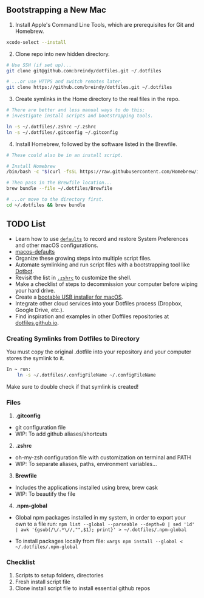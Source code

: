 ## Bootstrapping a New Mac

1. Install Apple's Command Line Tools, which are prerequisites for Git and Homebrew.

```zsh
xcode-select --install
```


2. Clone repo into new hidden directory.

```zsh
# Use SSH (if set up)...
git clone git@github.com:breindy/dotfiles.git ~/.dotfiles

# ...or use HTTPS and switch remotes later.
git clone https://github.com/breindy/dotfiles.git ~/.dotfiles
```


3. Create symlinks in the Home directory to the real files in the repo.

```zsh
# There are better and less manual ways to do this;
# investigate install scripts and bootstrapping tools.

ln -s ~/.dotfiles/.zshrc ~/.zshrc
ln -s ~/.dotfiles/.gitconfig ~/.gitconfig
```


4. Install Homebrew, followed by the software listed in the Brewfile.

```zsh
# These could also be in an install script.

# Install Homebrew
/bin/bash -c "$(curl -fsSL https://raw.githubusercontent.com/Homebrew/install/HEAD/install.sh)"

# Then pass in the Brewfile location...
brew bundle --file ~/.dotfiles/Brewfile

# ...or move to the directory first.
cd ~/.dotfiles && brew bundle
```

## TODO List
- Learn how to use [`defaults`](https://macos-defaults.com/#%F0%9F%99%8B-what-s-a-defaults-command) to record and restore System Preferences and other macOS configurations.
- [macos-defaults](https://macos-defaults.com/)
- Organize these growing steps into multiple script files.
- Automate symlinking and run script files with a bootstrapping tool like [Dotbot](https://github.com/anishathalye/dotbot).
- Revisit the list in [`.zshrc`](.zshrc) to customize the shell.
- Make a checklist of steps to decommission your computer before wiping your hard drive.
- Create a [bootable USB installer for macOS](https://support.apple.com/en-us/HT201372).
- Integrate other cloud services into your Dotfiles process (Dropbox, Google Drive, etc.).
- Find inspiration and examples in other Doffiles repositories at [dotfiles.github.io](https://dotfiles.github.io/).

### Creating Symlinks from Dotfiles to Directory
You must copy the original .dotfile into your repository and your computer stores the symlink to it.

```zsh
In ~ run: 
    ln -s ~/.dotfiles/.configFileName ~/.configFileName
```

Make sure to double check if that symlink is created!

### Files
1. **.gitconfig**
- git configuration file
- WIP: To add github aliases/shortcuts
2. **.zshrc**
- oh-my-zsh configuration file with customization on terminal and PATH
- WIP: To separate aliases, paths, environment variables...
3. **Brewfile**
- Includes the applications installed using brew, brew cask
- WIP: To beautify the file
4. **.npm-global**
- Global npm packages installed in my system, in order to export your own to a file run:
`npm list --global --parseable --depth=0 | sed '1d' | awk '{gsub(/\/.*\//,"",$1); print}' > ~/.dotfiles/.npm-global`

- To install packages locally from file:
`xargs npm install --global < ~/.dotfiles/.npm-global`

### Checklist
1. Scripts to setup folders, directories
2. Fresh install script file
3. Clone install script file to install essential github repos